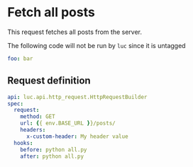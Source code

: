 # Fetch all posts
This request fetches all posts from the server.

The following code will not be run by `luc` since it is untagged
```yaml
foo: bar
```

## Request definition
```yaml luc
api: luc.api.http_request.HttpRequestBuilder
spec:
  request:
    method: GET
    url: {{ env.BASE_URL }}/posts/
    headers:
      x-custom-header: My header value
  hooks:
    before: python all.py
    after: python all.py
```

